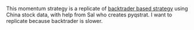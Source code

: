 This momentum strategy is a replicate of [backtrader based strategy](https://teddykoker.com/2019/05/momentum-strategy-from-stocks-on-the-move-in-python/) using China stock data, with help from Sal who creates pyqstrat. I want to replicate because backtrader is slower.